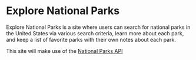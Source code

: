 # Explore National Parks
Explore National Parks is a site where users can search for national parks in the United States via various search criteria, learn more about each park, and keep a list of favorite parks with their own notes about each park.

This site will make use of the [National Parks API](https://www.nps.gov/subjects/developer/api-documentation.htm)
